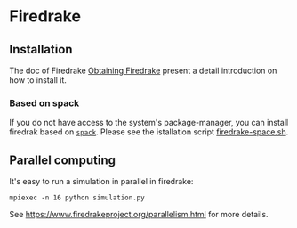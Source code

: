 # Firedrake

## Installation

The doc of Firedrake [Obtaining Firedrake](https://www.firedrakeproject.org/download.html) present a detail introduction on how to install it.

### Based on spack

If you do not have access to the system's package-manager, you can install firedrak based on [`spack`](https://spack.io/).
Please see the istallation script [firedrake-space.sh](https://github.com/lrtfm/notes-for-firedrake/blob/main/install/firedrake-spack.sh).

## Parallel computing

It's easy to run a simulation in parallel in firedrake:
```
mpiexec -n 16 python simulation.py
```
See https://www.firedrakeproject.org/parallelism.html for more details.

<!--
### Parallel of the for loop
serial
```
items = list()
for item in items:
    process(item)
```

parallel
```
from multiprocessing.dummy import Pool as ThreadPool
items = list()
pool = ThreadPool()
pool.map(process, items)
pool.close()
pool.join()
```
-->
